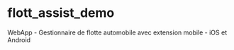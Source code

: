 # flott_assist_demo
WebApp - Gestionnaire de flotte automobile avec extension mobile - iOS et Android
